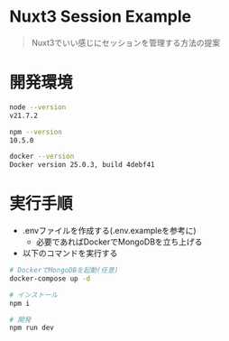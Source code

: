 # Nuxt3 Session Example

> Nuxt3でいい感じにセッションを管理する方法の提案

# 開発環境

```bash
node --version
v21.7.2

npm --version
10.5.0

docker --version
Docker version 25.0.3, build 4debf41
```

# 実行手順

- .envファイルを作成する(.env.exampleを参考に)
  - 必要であればDockerでMongoDBを立ち上げる
- 以下のコマンドを実行する

```bash
# DockerでMongoDBを起動(任意)
docker-compose up -d

# インストール
npm i

# 開発
npm run dev
```
